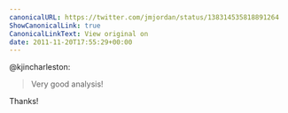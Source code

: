 ```yaml
---
canonicalURL: https://twitter.com/jmjordan/status/138314535818891264
ShowCanonicalLink: true
CanonicalLinkText: View original on
date: 2011-11-20T17:55:29+00:00
---
```

@kjincharleston:

> Very good analysis!

Thanks!